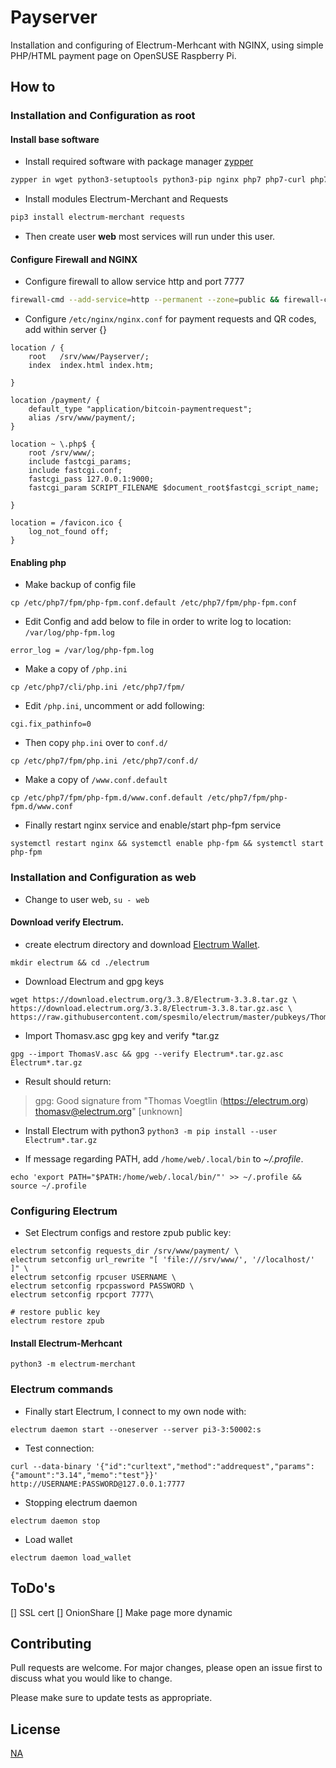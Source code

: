 # Payserver

Installation and configuring of Electrum-Merhcant with NGINX, using simple PHP/HTML payment page on OpenSUSE Raspberry Pi.


## How to

### Installation and Configuration as root

#### Install base software

- Install required software with package manager [zypper](https://en.opensuse.org/Portal:Zypper)

```bash
zypper in wget python3-setuptools python3-pip nginx php7 php7-curl php7-fpm
```

- Install modules Electrum-Merchant and Requests

```bash
pip3 install electrum-merchant requests
```

- Then create user **web** most services will run under this user.


#### Configure Firewall and NGINX

- Configure firewall to allow service http and port 7777
```bash
firewall-cmd --add-service=http --permanent --zone=public && firewall-cmd --add-port=7777/tcp --permanent --zone=public && firewall-cmd --reload
```

- Configure `/etc/nginx/nginx.conf` for payment requests and QR codes, add within server {}

```
location / {
	root   /srv/www/Payserver/;
	index  index.html index.htm;
						        
}

location /payment/ {
	default_type "application/bitcoin-paymentrequest";
	alias /srv/www/payment/;
}

location ~ \.php$ {
	root /srv/www/;
	include fastcgi_params;
	include fastcgi.conf;
	fastcgi_pass 127.0.0.1:9000;
	fastcgi_param SCRIPT_FILENAME $document_root$fastcgi_script_name;
																				        
}

location = /favicon.ico {
	log_not_found off;
}
```


#### Enabling php
- Make backup of config file
```
cp /etc/php7/fpm/php-fpm.conf.default /etc/php7/fpm/php-fpm.conf
```

- Edit Config and add below to file in order to write log to location: `/var/log/php-fpm.log` 
```
error_log = /var/log/php-fpm.log
```

- Make a copy of `/php.ini`
```
cp /etc/php7/cli/php.ini /etc/php7/fpm/
```

- Edit `/php.ini`, uncomment or add following:
```
cgi.fix_pathinfo=0
```

- Then copy `php.ini` over to `conf.d/`
```
cp /etc/php7/fpm/php.ini /etc/php7/conf.d/
```

- Make a copy of `/www.conf.default`
```
cp /etc/php7/fpm/php-fpm.d/www.conf.default /etc/php7/fpm/php-fpm.d/www.conf
```

- Finally restart nginx service and enable/start php-fpm service
```
systemctl restart nginx && systemctl enable php-fpm && systemctl start php-fpm  
```


### Installation and Configuration as web

- Change to user web, `su - web`

#### Download verify Electrum.

- create electrum directory and download [Electrum Wallet](https://electrum.org/#download).

```
mkdir electrum && cd ./electrum
```
- Download Electrum and gpg keys
```
wget https://download.electrum.org/3.3.8/Electrum-3.3.8.tar.gz \
https://download.electrum.org/3.3.8/Electrum-3.3.8.tar.gz.asc \
https://raw.githubusercontent.com/spesmilo/electrum/master/pubkeys/ThomasV.asc
```
- Import Thomasv.asc gpg key and verify \*tar.gz 
```
gpg --import ThomasV.asc && gpg --verify Electrum*.tar.gz.asc Electrum*.tar.gz
```
- Result should return: 
> gpg: Good signature from "Thomas Voegtlin (https://electrum.org) <thomasv@electrum.org>" [unknown]

- Install Electrum with python3
`python3 -m pip install --user Electrum*.tar.gz`

- If message regarding PATH, add `/home/web/.local/bin` to *~/.profile*. 
```
echo 'export PATH="$PATH:/home/web/.local/bin/"' >> ~/.profile && source ~/.profile
```

### Configuring Electrum

- Set Electrum configs and restore zpub public key:
```
electrum setconfig requests_dir /srv/www/payment/ \
electrum setconfig url_rewrite "[ 'file:///srv/www/', '//localhost/' ]" \
electrum setconfig rpcuser USERNAME \
electrum setconfig rpcpassword PASSWORD \
electrum setconfig rpcport 7777\

# restore public key
electrum restore zpub
```

#### Install Electrum-Merhcant
```
python3 -m electrum-merchant
```

### Electrum commands
- Finally start Electrum, I connect to my own node with:
```
electrum daemon start --oneserver --server pi3-3:50002:s
```

- Test connection:
```
curl --data-binary '{"id":"curltext","method":"addrequest","params":{"amount":"3.14","memo":"test"}}' http://USERNAME:PASSWORD@127.0.0.1:7777

```

- Stopping electrum daemon
```
electrum daemon stop
```

- Load wallet
```
electrum daemon load_wallet
```

## ToDo's
[] SSL cert
[] OnionShare
[] Make page more dynamic



## Contributing
Pull requests are welcome. For major changes, please open an issue first to discuss what you would like to change.

Please make sure to update tests as appropriate.

## License
[NA]()

